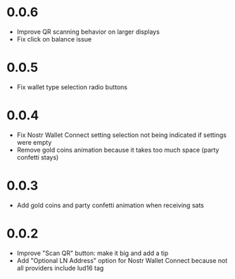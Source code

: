 0.0.6
=====
- Improve QR scanning behavior on larger displays
- Fix click on balance issue

0.0.5
=====
- Fix wallet type selection radio buttons

0.0.4
=====
- Fix Nostr Wallet Connect setting selection not being indicated if settings were empty
- Remove gold coins animation because it takes too much space (party confetti stays)

0.0.3
=====
- Add gold coins and party confetti animation when receiving sats 

0.0.2
=====
- Improve "Scan QR" button: make it big and add a tip
- Add "Optional LN Address" option for Nostr Wallet Connect because not all providers include lud16 tag
